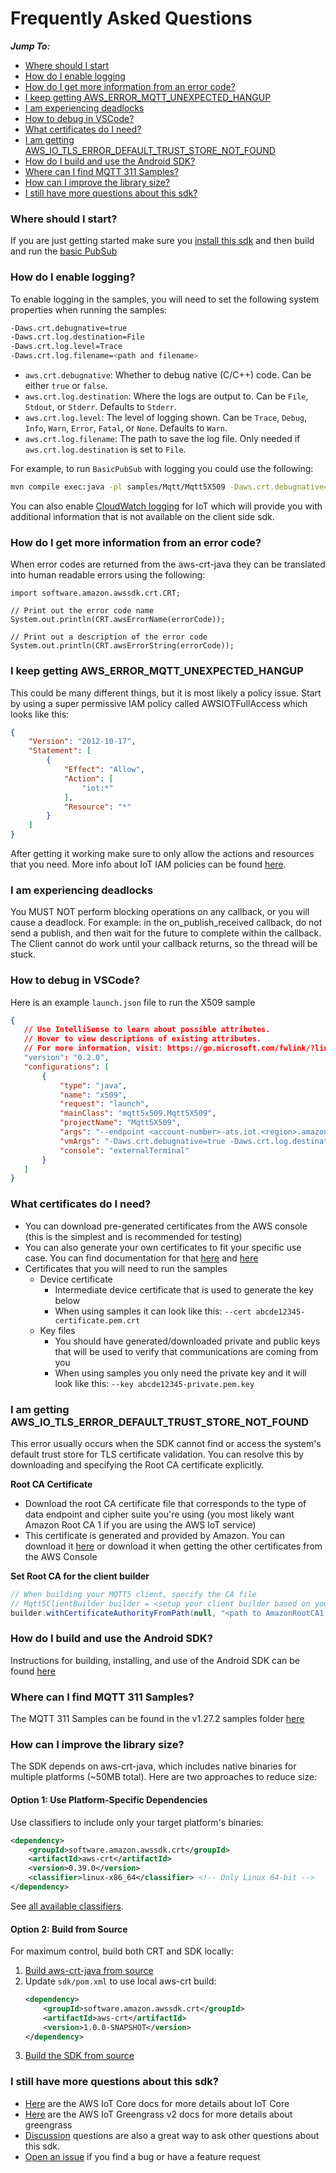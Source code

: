 # Frequently Asked Questions

*__Jump To:__*
* [Where should I start](#where-should-i-start)
* [How do I enable logging](#how-do-i-enable-logging)
* [How do I get more information from an error code?](#how-do-i-get-more-information-from-an-error-code)
* [I keep getting AWS_ERROR_MQTT_UNEXPECTED_HANGUP](#i-keep-getting-aws_error_mqtt_unexpected_hangup)
* [I am experiencing deadlocks](#i-am-experiencing-deadlocks)
* [How to debug in VSCode?](#how-to-debug-in-vscode)
* [What certificates do I need?](#what-certificates-do-i-need)
* [I am getting AWS_IO_TLS_ERROR_DEFAULT_TRUST_STORE_NOT_FOUND](#root-ca-file)
* [How do I build and use the Android SDK?](#how-do-i-build-and-use-the-android-sdk)
* [Where can I find MQTT 311 Samples?](#where-can-i-find-mqtt-311-samples)
* [How can I improve the library size?](#how-can-i-improve-the-library-size)
* [I still have more questions about this sdk?](#i-still-have-more-questions-about-this-sdk)

### Where should I start?

If you are just getting started make sure you [install this sdk](https://github.com/aws/aws-iot-device-sdk-java-v2#installation) and then build and run the [basic PubSub](https://github.com/aws/aws-iot-device-sdk-java-v2/tree/main/samples#pubsub)

### How do I enable logging?

To enable logging in the samples, you will need to set the following system properties when running the samples:

```sh
-Daws.crt.debugnative=true
-Daws.crt.log.destination=File
-Daws.crt.log.level=Trace
-Daws.crt.log.filename=<path and filename>
```

* `aws.crt.debugnative`: Whether to debug native (C/C++) code. Can be either `true` or `false`.
* `aws.crt.log.destination`: Where the logs are output to. Can be `File`, `Stdout`, or `Stderr`. Defaults to `Stderr`.
* `aws.crt.log.level`: The level of logging shown. Can be `Trace`, `Debug`, `Info`, `Warn`, `Error`, `Fatal`, or `None`. Defaults to `Warn`.
* `aws.crt.log.filename`: The path to save the log file. Only needed if `aws.crt.log.destination` is set to `File`.

For example, to run `BasicPubSub` with logging you could use the following:

```sh
mvn compile exec:java -pl samples/Mqtt/Mqtt5X509 -Daws.crt.debugnative=true -Daws.crt.log.level=Debug -Daws.crt.log.destination=Stdout -Dexec.args='--endpoint <endpoint> --cert <path to cert> --key <path to key>'
```

You can also enable [CloudWatch logging](https://docs.aws.amazon.com/iot/latest/developerguide/cloud-watch-logs.html) for IoT which will provide you with additional information that is not available on the client side sdk.

### How do I get more information from an error code?
When error codes are returned from the aws-crt-java they can be translated into human readable errors using the following:

```
import software.amazon.awssdk.crt.CRT;

// Print out the error code name
System.out.println(CRT.awsErrorName(errorCode));

// Print out a description of the error code
System.out.println(CRT.awsErrorString(errorCode));
```

### I keep getting AWS_ERROR_MQTT_UNEXPECTED_HANGUP

This could be many different things, but it is most likely a policy issue. Start by using a super permissive IAM policy called AWSIOTFullAccess which looks like this:

``` json
{
    "Version": "2012-10-17",
    "Statement": [
        {
            "Effect": "Allow",
            "Action": [
                "iot:*"
            ],
            "Resource": "*"
        }
    ]
}
```

After getting it working make sure to only allow the actions and resources that you need. More info about IoT IAM policies can be found [here](https://docs.aws.amazon.com/iot/latest/developerguide/security_iam_service-with-iam.html).

### I am experiencing deadlocks

You MUST NOT perform blocking operations on any callback, or you will cause a deadlock. For example: in the on_publish_received callback, do not send a publish, and then wait for the future to complete within the callback. The Client cannot do work until your callback returns, so the thread will be stuck.

### How to debug in VSCode?

Here is an example `launch.json` file to run the X509 sample
 ``` json
 {
    // Use IntelliSense to learn about possible attributes.
    // Hover to view descriptions of existing attributes.
    // For more information, visit: https://go.microsoft.com/fwlink/?linkid=830387
    "version": "0.2.0",
    "configurations": [
        {
            "type": "java",
            "name": "x509",
            "request": "launch",
            "mainClass": "mqtt5x509.Mqtt5X509",
            "projectName": "Mqtt5X509",
            "args": "--endpoint <account-number>-ats.iot.<region>.amazonaws.com --cert <path to cert> --key <path to key> --client-id test-client",
            "vmArgs": "-Daws.crt.debugnative=true -Daws.crt.log.destination=Stdout",
            "console": "externalTerminal"
        }
    ]
}
```

### What certificates do I need?

* You can download pre-generated certificates from the AWS console (this is the simplest and is recommended for testing)
* You can also generate your own certificates to fit your specific use case. You can find documentation for that [here](https://docs.aws.amazon.com/iot/latest/developerguide/x509-client-certs.html) and [here](https://iot-device-management.workshop.aws/en/provisioning-options.html)
* Certificates that you will need to run the samples
    * Device certificate
        * Intermediate device certificate that is used to generate the key below
        * When using samples it can look like this: `--cert abcde12345-certificate.pem.crt`
    * Key files
        * You should have generated/downloaded private and public keys that will be used to verify that communications are coming from you
        * When using samples you only need the private key and it will look like this: `--key abcde12345-private.pem.key`

### I am getting AWS_IO_TLS_ERROR_DEFAULT_TRUST_STORE_NOT_FOUND<a name="root-ca-file"></a>

This error usually occurs when the SDK cannot find or access the system's default trust store for TLS certificate validation. You can resolve this by downloading and specifying the Root CA certificate explicitly.

**Root CA Certificate**
* Download the root CA certificate file that corresponds to the type of data endpoint and cipher suite you're using (you most likely want Amazon Root CA 1 if you are using the AWS IoT service)
* This certificate is generated and provided by Amazon. You can download it [here](https://www.amazontrust.com/repository/) or download it when getting the other certificates from the AWS Console

**Set Root CA for the client builder**
```java
// When building your MQTT5 client, specify the CA file
// Mqtt5ClientBuilder builder = <setup your client builder based on your auth type>
builder.withCertificateAuthorityFromPath(null, "<path to AmazonRootCA1.pem>");
```


### How do I build and use the Android SDK?
Instructions for building, installing, and use of the Android SDK can be found [here](../documents/ANDROID.md)

### Where can I find MQTT 311 Samples?
The MQTT 311 Samples can be found in the v1.27.2 samples folder [here](https://github.com/aws/aws-iot-device-sdk-java-v2/tree/v1.27.2/samples)

### How can I improve the library size?

The SDK depends on aws-crt-java, which includes native binaries for multiple platforms (~50MB total). Here are two approaches to reduce size:

#### Option 1: Use Platform-Specific Dependencies

Use classifiers to include only your target platform's binaries:

```xml
<dependency>
    <groupId>software.amazon.awssdk.crt</groupId>
    <artifactId>aws-crt</artifactId>
    <version>0.39.0</version>
    <classifier>linux-x86_64</classifier> <!-- Only Linux 64-bit -->
</dependency>
```

See [all available classifiers](https://github.com/awslabs/aws-crt-java/tree/main?tab=readme-ov-file#available-classifiers).

#### Option 2: Build from Source

For maximum control, build both CRT and SDK locally:

1. [Build aws-crt-java from source](https://github.com/awslabs/aws-crt-java/tree/main?tab=readme-ov-file#platform)
2. Update `sdk/pom.xml` to use local aws-crt build:
   ```xml
   <dependency>
       <groupId>software.amazon.awssdk.crt</groupId>
       <artifactId>aws-crt</artifactId>
       <version>1.0.0-SNAPSHOT</version>
   </dependency>
   ```
3. [Build the SDK from source](./DEVELOPING.md#building-from-source)


### I still have more questions about this sdk?

* [Here](https://docs.aws.amazon.com/iot/latest/developerguide/what-is-aws-iot.html) are the AWS IoT Core docs for more details about IoT Core
* [Here](https://docs.aws.amazon.com/greengrass/v2/developerguide/what-is-iot-greengrass.html) are the AWS IoT Greengrass v2 docs for more details about greengrass
* [Discussion](https://github.com/aws/aws-iot-device-sdk-java-v2/discussions) questions are also a great way to ask other questions about this sdk.
* [Open an issue](https://github.com/aws/aws-iot-device-sdk-java-v2/issues) if you find a bug or have a feature request

